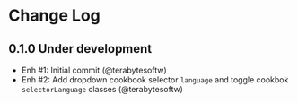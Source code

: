 # Change Log

## 0.1.0 Under development

- Enh #1: Initial commit (@terabytesoftw)
- Enh #2: Add dropdown cookbook selector `language` and toggle cookbok `selectorLanguage` classes (@terabytesoftw)
